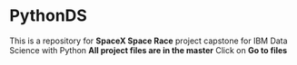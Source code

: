 # PythonDS
This is a repository for **SpaceX Space Race** project capstone for IBM Data Science with Python
**All project files are in the master**
Click on **Go to files**
